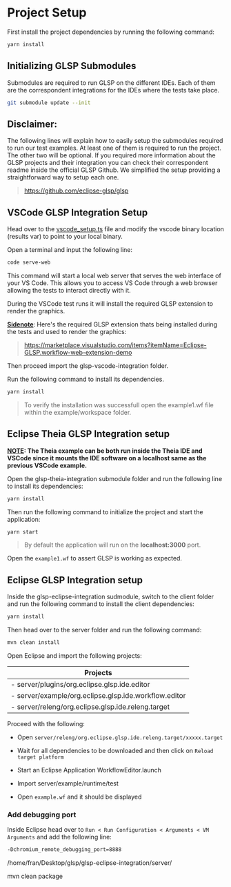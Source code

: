 # Project Setup

First install the project dependencies by running the following command:

```sh
yarn install
```

## Initializing GLSP Submodules

Submodules are required to run GLSP on the different IDEs. Each of them are the correspondent integrations for the IDEs where the tests take place.  

```sh
git submodule update --init
```

##  Disclaimer:
The following lines will explain how to easily setup the submodules required to run our test examples. At least one of them is required to run the project. The other two will be optional. If you required more information about the GLSP projects and their integration you can check their correspondent readme inside the official GLSP Github. We simplified the setup providing a straightforward way to setup each one.

> https://github.com/eclipse-glsp/glsp

## VSCode GLSP Integration Setup

Head over to the [vscode_setup.ts](./tests/vscode_setup.ts) file and modify the vscode binary location (results var) to point to your local binary.

Open a terminal and input the following line:

```sh
code serve-web
```

This command will start a local web server that serves the web interface of your VS Code. This allows you to access VS Code through a web browser allowing the tests to interact directly with it.

During the VSCode test runs it will install the required GLSP extension to render the graphics.

<b><u>Sidenote</b></u>: Here's the required GLSP extension thats being installed during the tests and used to render the graphics:

> https://marketplace.visualstudio.com/items?itemName=Eclipse-GLSP.workflow-web-extension-demo


Then proceed import the glsp-vscode-integration folder.

Run the following command to install its dependencies.

```sh
yarn install
```

> To verify the installation was successfull open the example1.wf file within the example/workspace folder.

## Eclipse Theia GLSP Integration setup

<b><u>NOTE</u>: The Theia example can be both run inside the Theia IDE and VSCode since it mounts the IDE software on a localhost same as the previous VSCode example.</b>

Open the glsp-theia-integration submodule folder and run the following line to install its dependencies:

```sh
yarn install
```

Then run the following command to initialize the project and start the application:

```sh
yarn start
```

> By default the application will run on the <b>localhost:3000</b> port.

Open the `example1.wf` to assert GLSP is working as expected.


## Eclipse GLSP Integration setup
Inside the glsp-eclipse-integration sudmodule, switch to the client folder and run the following command to install the client dependencies:

```sh
yarn install
```

Then head over to the server folder and run the following command:

```sh
mvn clean install
```

Open Eclipse and import the following projects:

| Projects                                                   
| -------------------------------------------------------|
| - server/plugins/org.eclipse.glsp.ide.editor
| - server/example/org.eclipse.glsp.ide.workflow.editor
| - server/releng/org.eclipse.glsp.ide.releng.target

Proceed with the following:

- Open `server/releng/org.eclipse.glsp.ide.releng.target/xxxxx.target`

- Wait for all dependencies to be downloaded and then click on `Reload target platform`

- Start an Eclipse Application WorkflowEditor.launch

- Import server/example/runtime/test

- Open `example.wf` and it should be displayed

### Add debugging port

Inside Eclipse head over to `Run < Run Configuration < Arguments < VM Arguments` and add the following line:

```sh
-Dchromium_remote_debugging_port=8888
```

/home/fran/Desktop/glsp/glsp-eclipse-integration/server/

mvn clean package

